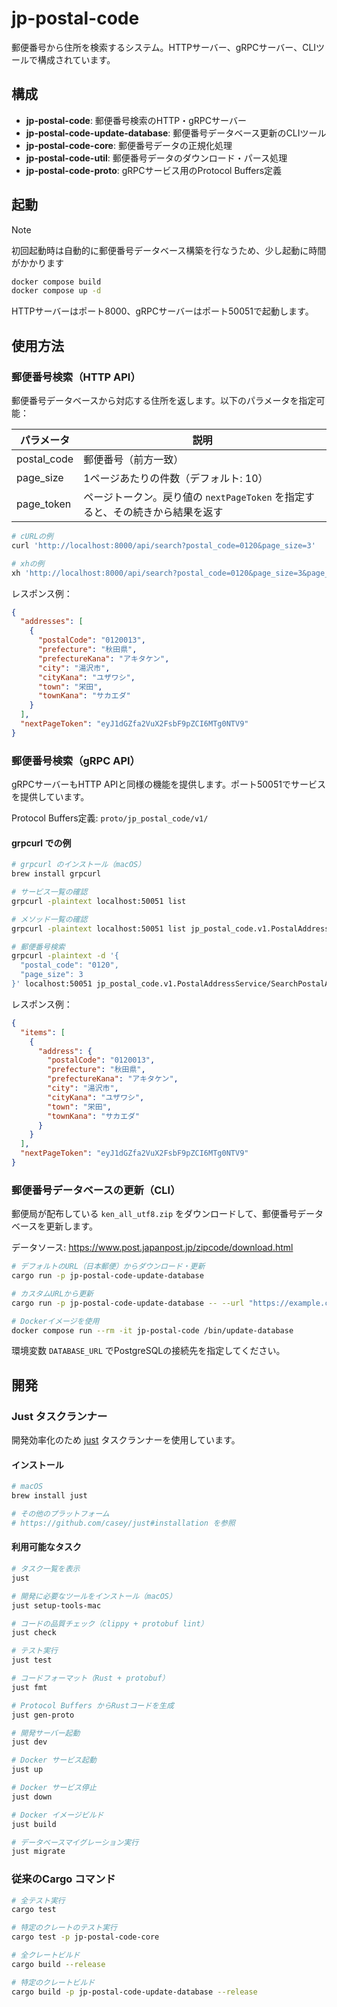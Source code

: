 # jp-postal-code

郵便番号から住所を検索するシステム。HTTPサーバー、gRPCサーバー、CLIツールで構成されています。

## 構成

- **jp-postal-code**: 郵便番号検索のHTTP・gRPCサーバー
- **jp-postal-code-update-database**: 郵便番号データベース更新のCLIツール
- **jp-postal-code-core**: 郵便番号データの正規化処理
- **jp-postal-code-util**: 郵便番号データのダウンロード・パース処理
- **jp-postal-code-proto**: gRPCサービス用のProtocol Buffers定義

## 起動

> [!NOTE]
>
> 初回起動時は自動的に郵便番号データベース構築を行なうため、少し起動に時間がかかります

```sh
docker compose build
docker compose up -d
```

HTTPサーバーはポート8000、gRPCサーバーはポート50051で起動します。

## 使用方法

### 郵便番号検索（HTTP API）

郵便番号データベースから対応する住所を返します。以下のパラメータを指定可能：

| パラメータ  | 説明                                                                          |
| ----------- | ----------------------------------------------------------------------------- |
| postal_code | 郵便番号（前方一致）                                                          |
| page_size   | 1ページあたりの件数（デフォルト: 10）                                         |
| page_token  | ページトークン。戻り値の `nextPageToken` を指定すると、その続きから結果を返す |

```sh
# cURLの例
curl 'http://localhost:8000/api/search?postal_code=0120&page_size=3'

# xhの例
xh 'http://localhost:8000/api/search?postal_code=0120&page_size=3&page_token=eyJ1dGZfa2VuX2FsbF9pZCI6MTg0NTF9'
```

レスポンス例：

```json
{
  "addresses": [
    {
      "postalCode": "0120013",
      "prefecture": "秋田県",
      "prefectureKana": "アキタケン",
      "city": "湯沢市",
      "cityKana": "ユザワシ",
      "town": "栄田",
      "townKana": "サカエダ"
    }
  ],
  "nextPageToken": "eyJ1dGZfa2VuX2FsbF9pZCI6MTg0NTV9"
}
```

### 郵便番号検索（gRPC API）

gRPCサーバーもHTTP APIと同様の機能を提供します。ポート50051でサービスを提供しています。

Protocol Buffers定義: `proto/jp_postal_code/v1/`

#### grpcurl での例

```sh
# grpcurl のインストール（macOS）
brew install grpcurl

# サービス一覧の確認
grpcurl -plaintext localhost:50051 list

# メソッド一覧の確認
grpcurl -plaintext localhost:50051 list jp_postal_code.v1.PostalAddressService

# 郵便番号検索
grpcurl -plaintext -d '{
  "postal_code": "0120",
  "page_size": 3
}' localhost:50051 jp_postal_code.v1.PostalAddressService/SearchPostalAddress
```

レスポンス例：

```json
{
  "items": [
    {
      "address": {
        "postalCode": "0120013",
        "prefecture": "秋田県",
        "prefectureKana": "アキタケン",
        "city": "湯沢市",
        "cityKana": "ユザワシ",
        "town": "栄田",
        "townKana": "サカエダ"
      }
    }
  ],
  "nextPageToken": "eyJ1dGZfa2VuX2FsbF9pZCI6MTg0NTV9"
}
```

### 郵便番号データベースの更新（CLI）

郵便局が配布している `ken_all_utf8.zip` をダウンロードして、郵便番号データベースを更新します。

データソース: https://www.post.japanpost.jp/zipcode/download.html

```sh
# デフォルトのURL（日本郵便）からダウンロード・更新
cargo run -p jp-postal-code-update-database

# カスタムURLから更新
cargo run -p jp-postal-code-update-database -- --url "https://example.com/ken_all_utf8.zip"

# Dockerイメージを使用
docker compose run --rm -it jp-postal-code /bin/update-database
```

環境変数 `DATABASE_URL` でPostgreSQLの接続先を指定してください。

## 開発

### Just タスクランナー

開発効率化のため [just](https://github.com/casey/just) タスクランナーを使用しています。

#### インストール

```sh
# macOS
brew install just

# その他のプラットフォーム
# https://github.com/casey/just#installation を参照
```

#### 利用可能なタスク

```sh
# タスク一覧を表示
just

# 開発に必要なツールをインストール（macOS）
just setup-tools-mac

# コードの品質チェック（clippy + protobuf lint）
just check

# テスト実行
just test

# コードフォーマット（Rust + protobuf）
just fmt

# Protocol Buffers からRustコードを生成
just gen-proto

# 開発サーバー起動
just dev

# Docker サービス起動
just up

# Docker サービス停止
just down

# Docker イメージビルド
just build

# データベースマイグレーション実行
just migrate
```

### 従来のCargo コマンド

```sh
# 全テスト実行
cargo test

# 特定のクレートのテスト実行
cargo test -p jp-postal-code-core

# 全クレートビルド
cargo build --release

# 特定のクレートビルド
cargo build -p jp-postal-code-update-database --release
```
